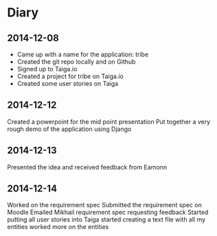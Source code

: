 # Diary

## 2014-12-08
* Came up with a name for the application: tribe
* Created the git repo locally and on Github
* Signed up to Taiga.io
* Created a project for tribe on Taiga.io
* Created some user stories on Taiga

## 2014-12-12
Created a powerpoint for the mid point presentation 
Put together a very rough demo of the application using Django

## 2014-12-13
Presented the idea and received feedback from Eamonn

## 2014-12-14
Worked on the requirement spec
Submitted the requirement spec on Moodle
Emailed Mikhail requirement spec requesting feedback
Started putting all user stories into Taiga
started creating a text file with all my entities
worked more on the entities
